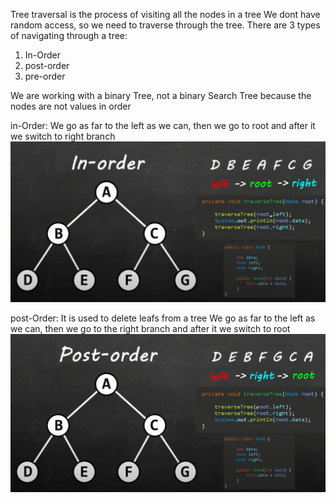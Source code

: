Tree traversal is the process of visiting all the nodes in a tree
We dont have random access, so we need to traverse through the tree.
There are 3 types of navigating through a tree:
1) In-Order
2) post-order
3) pre-order

We are working with a binary Tree, not a binary Search Tree because the nodes are not values in order

in-Order:
We go as far to the left as we can, then we go to root and after it we switch to right branch
![img_5.png](img_5.png)

post-Order:
It is used to delete leafs from a tree
We go as far to the left as we can, then we go to the right branch and after it we switch to root
![img_6.png](img_6.png)